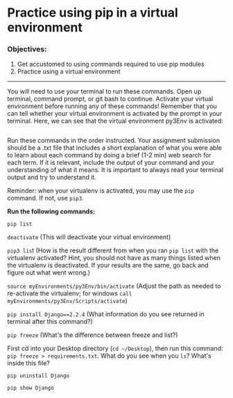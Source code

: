 <h1>Practice using pip in a virtual environment</h1>

<h3>Objectives:</h3>

<ol>
    <li>Get accustomed to using commands required to use pip modules</li>
    <li>Practice using a virtual environment</li>
</ol>

<hr>

<p>You will need to use your terminal to run these commands. Open up terminal, command prompt, or git bash to continue. Activate your virtual environment before running any of these commands! Remember that you can tell whether your virtual environment is activated by the prompt in your terminal. Here, we can see that the virtual environment py3Env is activated:</p>

<img scr="https://github.com/alirabah93/Coding-Dojo/blob/master/python/python_fundamentals/practice_using_pip_in_a_virtual_environment/screenshots/pic.jpg"/>

<p>Run these commands in the order instructed. Your assignment submission should be a .txt file that includes a short explanation of what you were able to learn about each command by doing a brief (1-2 min) web search for each term. If it is relevant, include the output of your command and your understanding of what it means. It is important to always read your terminal output and try to understand it.</p>

<p>Reminder: when your virtualenv is activated, you may use the <code>pip</code> command. If not, use <code>pip3</code>.</p>

<p><strong>Run the following commands:</strong></p>



<p><code>pip list</code></p>

<p><code>deactivate</code> (This will deactivate your virtual environment)</p>

<p><code>pip3 lis</code>t (How is the result different from when you ran <code>pip list</code> with the virtualenv activated? Hint, you should not have as many things listed when the virtualenv is deactivated. If your results are the same, go back and figure out what went wrong.)</p>

<p><code>source myEnvironments/py3Env/bin/activate</code> (Adjust the path as needed to re-activate the virtualenv; for windows <code>call myEnvironments/py3Env/Scripts/activate</code>)</p>

<p><code>pip install Django==2.2.4</code> (What information do you see returned in terminal after this command?)</p>

<p><code>pip freeze</code> (What's the difference between freeze and list?)</p>

<p>First cd into your Desktop directory (<code>cd ~/Desktop</code>), then run this command: <code>pip freeze > requirements.txt</code>. What do you see when you <code>ls</code>? What's inside this file?</p>

<p><code>pip uninstall Django</code></p>

<p><code>pip show Django</code></p>

